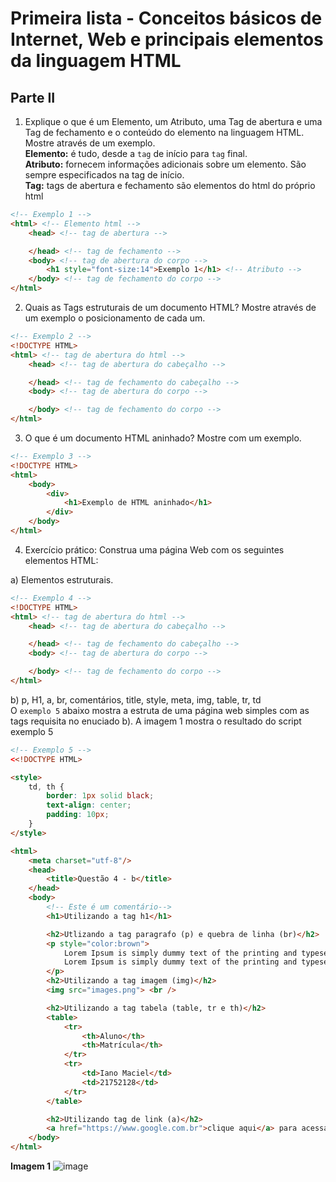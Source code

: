 # Primeira lista - Conceitos básicos de Internet, Web e principais elementos da linguagem HTML

## Parte II

1. Explique o que é um Elemento, um Atributo, uma Tag de abertura e uma Tag de fechamento e o conteúdo do elemento na linguagem HTML. Mostre através de um exemplo.<br />
**Elemento:** é tudo, desde a `tag` de início para `tag` final.<br />
**Atributo:** fornecem informações adicionais sobre um elemento. São sempre especificados na tag de início.<br />
**Tag:** tags de abertura e fechamento são elementos do html do próprio html

~~~html
<!-- Exemplo 1 -->
<html> <!-- Elemento html -->
    <head> <!-- tag de abertura -->

    </head> <!-- tag de fechamento -->
    <body> <!-- tag de abertura do corpo -->
        <h1 style="font-size:14">Exemplo 1</h1> <!-- Atributo -->
    </body> <!-- tag de fechamento do corpo -->
</html>
~~~

2. Quais as Tags estruturais de um documento HTML? Mostre através de um exemplo o posicionamento de cada um.
~~~html
<!-- Exemplo 2 -->
<!DOCTYPE HTML>
<html> <!-- tag de abertura do html -->
    <head> <!-- tag de abertura do cabeçalho -->

    </head> <!-- tag de fechamento do cabeçalho -->
    <body> <!-- tag de abertura do corpo -->

    </body> <!-- tag de fechamento do corpo -->
</html>
~~~


3. O que é um documento HTML aninhado? Mostre com um exemplo. 
~~~html
<!-- Exemplo 3 -->
<!DOCTYPE HTML>
<html>
    <body>
        <div>
            <h1>Exemplo de HTML aninhado</h1>
        </div>
    </body>
</html>
~~~
4. Exercício prático: Construa uma página Web com os seguintes elementos HTML: <br />
   
a) Elementos estruturais.
~~~html
<!-- Exemplo 4 -->
<!DOCTYPE HTML>
<html> <!-- tag de abertura do html -->
    <head> <!-- tag de abertura do cabeçalho -->

    </head> <!-- tag de fechamento do cabeçalho -->
    <body> <!-- tag de abertura do corpo -->

    </body> <!-- tag de fechamento do corpo -->
</html>
~~~
b) p, H1, a, br, comentários, title, style, meta, img, table, tr, td<br />
O `exemplo 5` abaixo mostra a estruta de uma página web simples com as tags requisita no enuciado b). A imagem 1 mostra o resultado do script exemplo 5

~~~html
<!-- Exemplo 5 -->
<<!DOCTYPE HTML>

<style>
    td, th {
        border: 1px solid black;
        text-align: center;
        padding: 10px;
    }
</style>

<html>
    <meta charset="utf-8"/>
    <head>
        <title>Questão 4 - b</title>
    </head>
    <body>
        <!-- Este é um comentário-->
        <h1>Utilizando a tag h1</h1>

        <h2>Utlizando a tag paragrafo (p) e quebra de linha (br)</h2>
        <p style="color:brown">
            Lorem Ipsum is simply dummy text of the printing and typesetting industry. Lorem Ipsum has been the industry's standard dummy text ever since the 1500s, when an unknown printer took a galley of type and scrambled it to make a type specimen book. It has survived not only five centuries, but also the leap into electronic typesetting, remaining essentially unchanged. It was popularised in the 1960s with the release of Letraset sheets containing Lorem Ipsum passages, and more recently with desktop publishing software like Aldus PageMaker including versions of Lorem Ipsum.<br /><br />
            Lorem Ipsum is simply dummy text of the printing and typesetting industry. Lorem Ipsum has been the industry's standard dummy text ever since the 1500s, when an unknown printer took a galley of type and scrambled it to make a type specimen book. It has survived not only five centuries, but also the leap into electronic typesetting, remaining essentially unchanged. It was popularised in the 1960s with the release of Letraset sheets containing Lorem Ipsum passages, and more recently with desktop publishing software like Aldus PageMaker including versions of Lorem Ipsum.
        </p>
        <h2>Utilizando a tag imagem (img)</h2>
        <img src="images.png"> <br />

        <h2>Utilizando a tag tabela (table, tr e th)</h2>
        <table>
            <tr>
                <th>Aluno</th>
                <th>Matrícula</th>
            </tr>
            <tr>
                <td>Iano Maciel</td>
                <td>21752128</td>
            </tr>
        </table>

        <h2>Utilizando tag de link (a)</h2>
        <a href="https://www.google.com.br">clique aqui</a> para acessar o google
    </body>
</html>
~~~

**Imagem 1**
![image](https://user-images.githubusercontent.com/71051791/130306082-c9094544-6b4d-45b0-817b-e7bd564500ac.png)